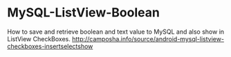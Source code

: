 # MySQL-ListView-Boolean
How to save and retrieve boolean and text value to MySQL and also show in ListView CheckBoxes. http://camposha.info/source/android-mysql-listview-checkboxes-insertselectshow
